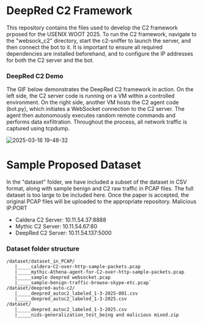 # DeepRed C2 Framework
This repository contains the files used to develop the C2 framework prposed for the USENIX WOOT 2025. To run the C2 framework, navigate to the "websock_c2" directory, start the c2-sniffer to launch the server, and then connect the bot to it.
It is important to ensure all required dependencies are installed beforehand, and to configure the IP addresses for both the C2 server and the bot.

### DeepRed C2 Demo
The GIF below demonstrates the DeepRed C2 framework in action. On the left side, the C2 server code is running on a VM within a controlled environment. On the right side, another VM hosts the C2 agent code (bot.py), which initiates a WebSocket connection to the C2 server. The agent then autonomously executes random remote commands and performs data exfiltration. Throughout the process, all network traffic is captured using tcpdump.

![2025-03-16 19-48-32](https://github.com/user-attachments/assets/448b5ca4-2849-40af-b2da-41f780ce298a)


# Sample Proposed Dataset
In the "dataset" folder, we have included a subset of the dataset in CSV format, along with sample benign and C2 raw traffic in PCAP files. The full dataset is too large to be included here. Once the paper is accepted, the original PCAP files will be uploaded to the appropriate repository.
Malicious IP:PORT
- Caldera C2 Server: 10.11.54.37:8888
- Mythic C2 Server: 10.11.54.67:80
- DeepRed C2 Server: 10.11.54.137:5000

### Dataset folder structure  
```
/dataset/dataset_in_PCAP/
   |_____caldera-C2-over-http-sample-packets.pcap
   |_____mythic-Athena-agent-for-C2-over-http-sample-packets.pcap
   |_____sample deepred websocket.pcap
   |_____sample-benign-traffic-browse-skype-etc.pcap`
/dataset/deepred-auto-c2/
   |_____deepred_autoc2_labeled_1-3-2025-001.csv
   |_____deepred_autoc2_labeled_1-3-2025.csv
/dataset/
   |_____deepred_autoc2_labeled_1-3-2025.csv
   |_____nids-generalization_test_being and malicious mixed.zip
```
